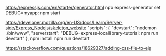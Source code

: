 https://expressjs.com/en/starter/generator.html
npx express-generator
set DEBUG=myapp:
npm start

https://developer.mozilla.org/en-US/docs/Learn/Server-side/Express_Nodejs/skeleton_website
"scripts": {
"devstart": "nodemon ./bin/www",
"serverstart": "DEBUG=express-locallibrary-tutorial: npm run devstart"
},
npm install
npm run devstart

https://stackoverflow.com/questions/18629327/adding-css-file-to-ejs
